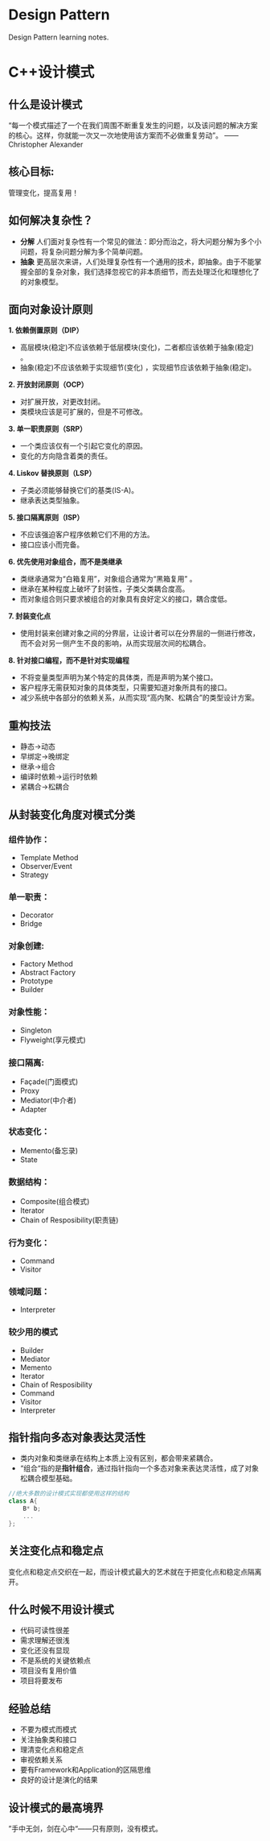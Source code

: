 # Design Pattern
Design Pattern learning notes.

# C++设计模式

## 什么是设计模式
“每一个模式描述了一个在我们周围不断重复发生的问题，以及该问题的解决方案的核心。这样，你就能一次又一次地使用该方案而不必做重复劳动”。
——Christopher Alexander
## 核心目标:
管理变化，提高复用！
## 如何解决复杂性？
+ **分解**
  人们面对复杂性有一个常见的做法：即分而治之，将大问题分解为多个小问题，将复杂问题分解为多个简单问题。
+ **抽象**
  更高层次来讲，人们处理复杂性有一个通用的技术，即抽象。由于不能掌握全部的复杂对象，我们选择忽视它的非本质细节，而去处理泛化和理想化了的对象模型。
  
  
## 面向对象设计原则
**1. 依赖倒置原则（DIP）**

  + 高层模块(稳定)不应该依赖于低层模块(变化)，二者都应该依赖于抽象(稳定) 。
  + 抽象(稳定)不应该依赖于实现细节(变化) ，实现细节应该依赖于抽象(稳定)。
 
**2. 开放封闭原则（OCP）**

  + 对扩展开放，对更改封闭。
  + 类模块应该是可扩展的，但是不可修改。
 
**3. 单一职责原则（SRP）**

  + 一个类应该仅有一个引起它变化的原因。
  + 变化的方向隐含着类的责任。


**4. Liskov 替换原则（LSP）**

  + 子类必须能够替换它们的基类(IS-A)。
  + 继承表达类型抽象。


**5. 接口隔离原则（ISP）**

  + 不应该强迫客户程序依赖它们不用的方法。
  + 接口应该小而完备。


**6. 优先使用对象组合，而不是类继承**

  + 类继承通常为“白箱复用”，对象组合通常为“黑箱复用” 。
  + 继承在某种程度上破坏了封装性，子类父类耦合度高。
  + 而对象组合则只要求被组合的对象具有良好定义的接口，耦合度低。


**7. 封装变化点**

  + 使用封装来创建对象之间的分界层，让设计者可以在分界层的一侧进行修改，而不会对另一侧产生不良的影响，从而实现层次间的松耦合。


**8. 针对接口编程，而不是针对实现编程**

  + 不将变量类型声明为某个特定的具体类，而是声明为某个接口。
  + 客户程序无需获知对象的具体类型，只需要知道对象所具有的接口。
  + 减少系统中各部分的依赖关系，从而实现“高内聚、松耦合”的类型设计方案。

## 重构技法
+ 静态->动态
+ 早绑定->晚绑定
+ 继承->组合
+ 编译时依赖->运行时依赖
+ 紧耦合->松耦合

## 从封装变化角度对模式分类
### 组件协作：

+ Template Method
+ Observer/Event
+ Strategy

### 单一职责：

+ Decorator
+ Bridge

### 对象创建:

+ Factory Method
+ Abstract Factory
+ Prototype
+ Builder

### 对象性能：
+ Singleton
+ Flyweight(享元模式)

### 接口隔离:

+ Façade(门面模式)
+ Proxy
+ Mediator(中介者)
+ Adapter

### 状态变化：

+ Memento(备忘录)
+ State

### 数据结构：

+ Composite(组合模式)
+ Iterator
+ Chain of Resposibility(职责链)

### 行为变化：

+ Command
+ Visitor

### 领域问题：

+ Interpreter

### 较少用的模式

+ Builder
+ Mediator
+ Memento
+ Iterator
+ Chain of Resposibility
+ Command
+ Visitor
+ Interpreter

## 指针指向多态对象表达灵活性

+ 类内对象和类继承在结构上本质上没有区别，都会带来紧耦合。
+ “组合“指的是**指针组合**，通过指针指向一个多态对象来表达灵活性，成了对象松耦合模型基础。

```cpp
//绝大多数的设计模式实现都使用这样的结构
class A{
    B* b;
    ...
};
```

## 关注变化点和稳定点

变化点和稳定点交织在一起，而设计模式最大的艺术就在于把变化点和稳定点隔离开。

## 什么时候不用设计模式

+ 代码可读性很差
+ 需求理解还很浅
+ 变化还没有显现
+ 不是系统的关键依赖点
+ 项目没有复用价值
+ 项目将要发布

## 经验总结
+ 不要为模式而模式
+ 关注抽象类和接口
+ 理清变化点和稳定点
+ 审视依赖关系
+ 要有Framework和Application的区隔思维
+ 良好的设计是演化的结果

## 设计模式的最高境界

”手中无剑，剑在心中“——只有原则，没有模式。
